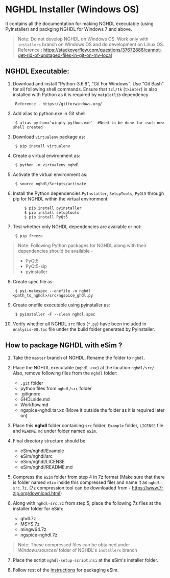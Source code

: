 NGHDL Installer (Windows OS)
====

It contains all the documentation for making NGHDL executable (using PyInstaller) and packging NGHDL for Windows 7 and above.

> Note: Do not develop NGHDL on Windows OS. Work only with `installers` branch on Windows OS and do development on Linux OS.
> Reference : https://stackoverflow.com/questions/37672886/cannot-get-rid-of-unstaged-files-in-git-on-my-local


## NGHDL Executable:

1. Download and install "Python-3.6.8", "Git For Windows". Use "Git Bash" for all following shell commands. Ensure that `tcl/tk` (`tkinter`) is also installed with Python as it is required by `matplotlib` dependency
		
		Reference - https://gitforwindows.org/

2. Add alias to python.exe in Git shell:

		$ alias python='winpty python.exe'	#Need to be done for each new shell created

3. Download `virtualenv` package as:

	    $ pip install virtualenv

4. Create a virtual environment as:

		$ python -m virtualenv nghdl

5. Activate the virtual environment as:
	
		$ source nghdl/Scripts/activate

6. Install the Python dependencies `PyInstaller`, `SetupTools`, `PyQt5` through pip for NGHDL within the virtual environment:

			$ pip install pyinstaller
			$ pip install setuptools
			$ pip install PyQt5

7. Test whether only NGHDL dependencies are available or not:

		$ pip freeze

> Note: Following Python packages for NGHDL along with their dependencies should be available -
>	- PyQt5
>	- PyQt5-sip
>	- pyinstaller

8. Create spec file as:

		$ pyi-makespec --onefile -n nghdl <path_to_nghdl>/src/ngspice_ghdl.py

9. Create onefile executable using pyinstaller as:
		
		$ pyinstaller -F --clean nghdl.spec

10. Verify whether all NGHDL `src` files (`*.py`) have been included in `Analysis-00.toc` file under the build folder generated by PyInstaller.



## How to package NGHDL with eSim ?

1. Take the `master` branch of NGHDL. Rename the folder to `nghdl`.

2. Place the NGHDL executable (`nghdl.exe`) at the location `nghdl/src/`. Also, remove following files from the `nghdl` folder:
	- `.git` folder
	- python files from `nghdl/src` folder
	- .gitignore
    - GHDLside.md
    - Workflow.md
    - ngspice-nghdl.tar.xz (Move it outside the folder as it is required later on)

3. Place this **nghdl** folder containing `src` folder, `Example` folder, `LICENSE` file and `README.md` under folder named `eSim`.

4. Final directory structure should be:
	- eSim/nghdl/Example
	- eSim/nghdl/src
	- eSim/nghdl/LICENSE
	- eSim/nghdl/README.md

5. Compress the `eSim` folder from step 4 in 7z format (Make sure that there is folder named `eSim` inside this compressed file) and name it as `nghdl-src.7z`.
(7z compression tool can be downloaded from - https://www.7-zip.org/download.html)

6. Along with `nghdl-src.7z` from step 5, place the following 7z files at the installer folder for eSim:
	- ghdl.7z
	- MSYS.7z
	- mingw64.7z
	- ngspice-nghdl.7z

> Note: These compressed files can be obtained under *Windows/sources/* folder of NGHDL's `installers` branch

7.  Place the script `nghdl-setup-script.nsi` at the eSim's installer folder.

8. Follow rest of the [instructions](https://github.com/FOSSEE/eSim/tree/installers/Windows/README.md) for packaging eSim.
